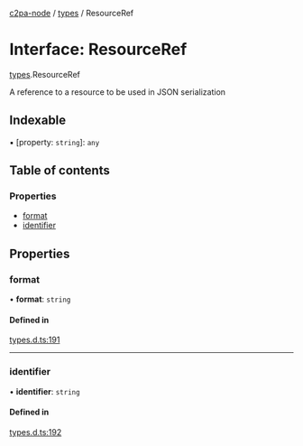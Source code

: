 [c2pa-node](../README.md) / [types](../modules/types.md) / ResourceRef

# Interface: ResourceRef

[types](../modules/types.md).ResourceRef

A reference to a resource to be used in JSON serialization

## Indexable

▪ [property: `string`]: `any`

## Table of contents

### Properties

- [format](types.ResourceRef.md#format)
- [identifier](types.ResourceRef.md#identifier)

## Properties

### format

• **format**: `string`

#### Defined in

[types.d.ts:191](https://github.com/dkozma/c2pa-node/blob/8b6f4fd/js-src/types.d.ts#L191)

___

### identifier

• **identifier**: `string`

#### Defined in

[types.d.ts:192](https://github.com/dkozma/c2pa-node/blob/8b6f4fd/js-src/types.d.ts#L192)
